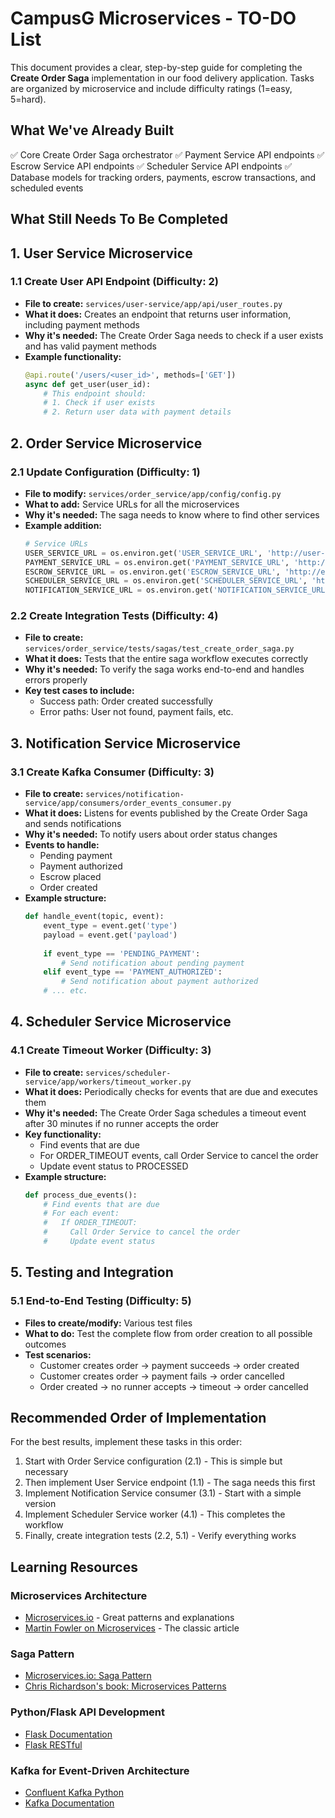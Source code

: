 # CampusG Microservices - TO-DO List

This document provides a clear, step-by-step guide for completing the **Create Order Saga** implementation in our food delivery application. Tasks are organized by microservice and include difficulty ratings (1=easy, 5=hard).

## What We've Already Built

✅ Core Create Order Saga orchestrator
✅ Payment Service API endpoints
✅ Escrow Service API endpoints
✅ Scheduler Service API endpoints
✅ Database models for tracking orders, payments, escrow transactions, and scheduled events

## What Still Needs To Be Completed

## 1. User Service Microservice

### 1.1 Create User API Endpoint (Difficulty: 2)

- **File to create:** `services/user-service/app/api/user_routes.py`
- **What it does:** Creates an endpoint that returns user information, including payment methods
- **Why it's needed:** The Create Order Saga needs to check if a user exists and has valid payment methods
- **Example functionality:**
  ```python
  @api.route('/users/<user_id>', methods=['GET'])
  async def get_user(user_id):
      # This endpoint should:
      # 1. Check if user exists
      # 2. Return user data with payment details
  ```

## 2. Order Service Microservice

### 2.1 Update Configuration (Difficulty: 1)

- **File to modify:** `services/order_service/app/config/config.py`
- **What to add:** Service URLs for all the microservices
- **Why it's needed:** The saga needs to know where to find other services
- **Example addition:**
  ```python
  # Service URLs
  USER_SERVICE_URL = os.environ.get('USER_SERVICE_URL', 'http://user-service:3000')
  PAYMENT_SERVICE_URL = os.environ.get('PAYMENT_SERVICE_URL', 'http://payment-service:3000')
  ESCROW_SERVICE_URL = os.environ.get('ESCROW_SERVICE_URL', 'http://escrow-service:3000')
  SCHEDULER_SERVICE_URL = os.environ.get('SCHEDULER_SERVICE_URL', 'http://scheduler-service:3000')
  NOTIFICATION_SERVICE_URL = os.environ.get('NOTIFICATION_SERVICE_URL', 'http://notification-service:3000')
  ```

### 2.2 Create Integration Tests (Difficulty: 4)

- **File to create:** `services/order_service/tests/sagas/test_create_order_saga.py`
- **What it does:** Tests that the entire saga workflow executes correctly
- **Why it's needed:** To verify the saga works end-to-end and handles errors properly
- **Key test cases to include:**
  - Success path: Order created successfully
  - Error paths: User not found, payment fails, etc.

## 3. Notification Service Microservice

### 3.1 Create Kafka Consumer (Difficulty: 3)

- **File to create:** `services/notification-service/app/consumers/order_events_consumer.py`
- **What it does:** Listens for events published by the Create Order Saga and sends notifications
- **Why it's needed:** To notify users about order status changes
- **Events to handle:**
  - Pending payment
  - Payment authorized
  - Escrow placed
  - Order created
- **Example structure:**
  ```python
  def handle_event(topic, event):
      event_type = event.get('type')
      payload = event.get('payload')
      
      if event_type == 'PENDING_PAYMENT':
          # Send notification about pending payment
      elif event_type == 'PAYMENT_AUTHORIZED':
          # Send notification about payment authorized
      # ... etc.
  ```

## 4. Scheduler Service Microservice

### 4.1 Create Timeout Worker (Difficulty: 3)

- **File to create:** `services/scheduler-service/app/workers/timeout_worker.py`
- **What it does:** Periodically checks for events that are due and executes them
- **Why it's needed:** The Create Order Saga schedules a timeout event after 30 minutes if no runner accepts the order
- **Key functionality:**
  - Find events that are due
  - For ORDER_TIMEOUT events, call Order Service to cancel the order
  - Update event status to PROCESSED
- **Example structure:**
  ```python
  def process_due_events():
      # Find events that are due
      # For each event:
      #   If ORDER_TIMEOUT:
      #     Call Order Service to cancel the order
      #     Update event status
  ```

## 5. Testing and Integration

### 5.1 End-to-End Testing (Difficulty: 5)

- **Files to create/modify:** Various test files
- **What to do:** Test the complete flow from order creation to all possible outcomes
- **Test scenarios:**
  - Customer creates order → payment succeeds → order created
  - Customer creates order → payment fails → order cancelled
  - Order created → no runner accepts → timeout → order cancelled

## Recommended Order of Implementation

For the best results, implement these tasks in this order:

1. Start with Order Service configuration (2.1) - This is simple but necessary
2. Then implement User Service endpoint (1.1) - The saga needs this first
3. Implement Notification Service consumer (3.1) - Start with a simple version
4. Implement Scheduler Service worker (4.1) - This completes the workflow
5. Finally, create integration tests (2.2, 5.1) - Verify everything works

## Learning Resources

### Microservices Architecture
- [Microservices.io](https://microservices.io/) - Great patterns and explanations
- [Martin Fowler on Microservices](https://martinfowler.com/articles/microservices.html) - The classic article

### Saga Pattern
- [Microservices.io: Saga Pattern](https://microservices.io/patterns/data/saga.html)
- [Chris Richardson's book: Microservices Patterns](https://www.manning.com/books/microservices-patterns)

### Python/Flask API Development
- [Flask Documentation](https://flask.palletsprojects.com/)
- [Flask RESTful](https://flask-restful.readthedocs.io/en/latest/)

### Kafka for Event-Driven Architecture
- [Confluent Kafka Python](https://docs.confluent.io/platform/current/clients/confluent-kafka-python/html/index.html)
- [Kafka Documentation](https://kafka.apache.org/documentation/)
